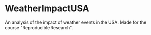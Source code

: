 # WeatherImpactUSA
An analysis of the impact of weather events in the USA. Made for the course "Reproducible Research".
